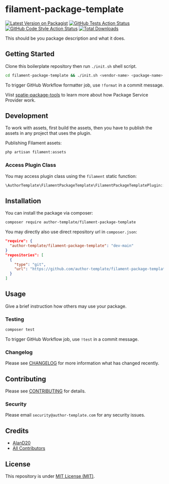 # filament-package-template

[![Latest Version on Packagist](https://img.shields.io/packagist/v/author-template/filament-package-template.svg?style=flat-square)](https://packagist.org/packages/author-template/filament-package-template)
[![GitHub Tests Action Status](https://img.shields.io/github/actions/workflow/status/author-template/filament-package-template/run-tests.yml?branch=main&label=tests&style=flat-square)](https://github.com/author-template/filament-package-template/actions?query=workflow%3Arun-tests+branch%3Amain)
[![GitHub Code Style Action Status](https://img.shields.io/github/actions/workflow/status/author-template/filament-package-template/fix-php-code-style-issues.yml?branch=main&label=code%20style&style=flat-square)](https://github.com/author-template/filament-package-template/actions?query=workflow%3A"Fix+PHP+code+style+issues"+branch%3Amain)
[![Total Downloads](https://img.shields.io/packagist/dt/author-template/filament-package-template.svg?style=flat-square)](https://packagist.org/packages/author-template/filament-package-template)

This should be you package description and what it does.

## Getting Started

Clone this boilerplate repository then run `./init.sh` shell script.

```bash
cd filament-package-template && ./init.sh <vendor-name> <package-name>
```

To trigger GitHub Workflow formatter job, use `!format` in a commit message.

Viist [spatie-package-tools](https://github.com/spatie/filament-package-tools)
to learn more about how Package Service Provider work.

## Development

To work with assets, first build the assets, then you have to publish the assets
in any project that uses the plugin.

Publishing Filament assets:

```bash
php artisan filament:assets
```

### Access Plugin Class

You may access plugin class using the `filament` static function:

```php
\AuthorTemplate\FilamentPackageTemplate\FilamentPackageTemplatePlugin::filament->hasBadges()
```

## Installation

You can install the package via composer:

```bash
composer require author-template/filament-package-template
```

You may directly also use direct repository url in `composer.json`:

```json
"require": {
  "author-template/filament-package-template": "dev-main"
}
"repositories": [
  {
    "type": "git",
    "url": "https://github.com/author-template/filament-package-template.git"
  }
]
```

## Usage

Give a brief instruction how others may use your package.

### Testing

```bash
composer test
```

To trigger GitHub Workflow job, use `!test` in a commit message.

### Changelog

Please see [CHANGELOG](CHANGELOG.md) for more information what has changed
recently.

## Contributing

Please see [CONTRIBUTING](CONTRIBUTING.md) for details.

### Security

Please email `security@author-template.com` for any security issues.

## Credits

-   [AlanD20](https://github.com/AlanD20)
-   [All Contributors](../../contributors)

## License

This repository is under [MIT License (MIT)](LICENSE).
